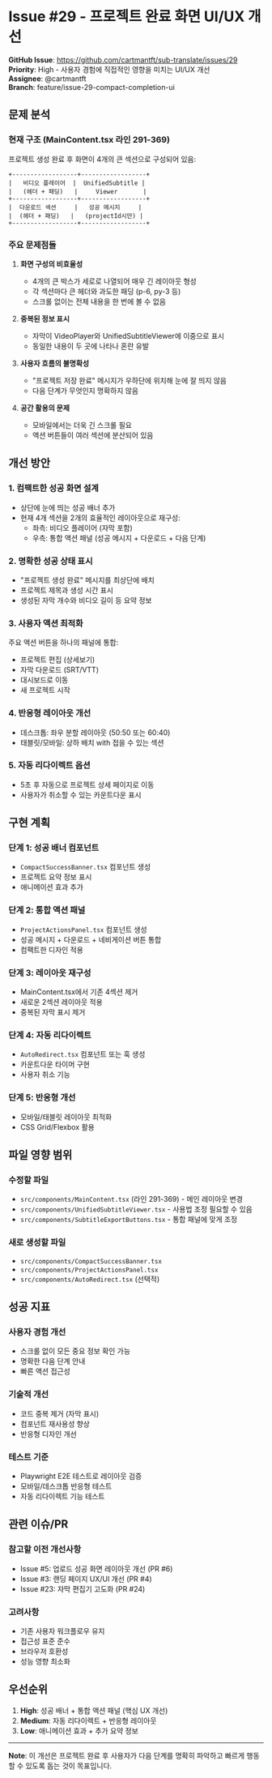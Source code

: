 # Issue #29 - 프로젝트 완료 화면 UI/UX 개선

**GitHub Issue**: https://github.com/cartmantft/sub-translate/issues/29  
**Priority**: High - 사용자 경험에 직접적인 영향을 미치는 UI/UX 개선  
**Assignee**: @cartmantft  
**Branch**: feature/issue-29-compact-completion-ui  

## 문제 분석

### 현재 구조 (MainContent.tsx 라인 291-369)
프로젝트 생성 완료 후 화면이 4개의 큰 섹션으로 구성되어 있음:

```
+------------------+------------------+
|   비디오 플레이어  |  UnifiedSubtitle |
|   (헤더 + 패딩)   |     Viewer       |
+------------------+------------------+
|  다운로드 섹션     |   성공 메시지     |
|  (헤더 + 패딩)   |   (projectId시만) |
+------------------+------------------+
```

### 주요 문제점들
1. **화면 구성의 비효율성**
   - 4개의 큰 박스가 세로로 나열되어 매우 긴 레이아웃 형성
   - 각 섹션마다 큰 헤더와 과도한 패딩 (p-6, py-3 등)
   - 스크롤 없이는 전체 내용을 한 번에 볼 수 없음

2. **중복된 정보 표시**
   - 자막이 VideoPlayer와 UnifiedSubtitleViewer에 이중으로 표시
   - 동일한 내용이 두 곳에 나타나 혼란 유발

3. **사용자 흐름의 불명확성**
   - "프로젝트 저장 완료" 메시지가 우하단에 위치해 눈에 잘 띄지 않음
   - 다음 단계가 무엇인지 명확하지 않음

4. **공간 활용의 문제**
   - 모바일에서는 더욱 긴 스크롤 필요
   - 액션 버튼들이 여러 섹션에 분산되어 있음

## 개선 방안

### 1. 컴팩트한 성공 화면 설계
- 상단에 눈에 띄는 성공 배너 추가
- 현재 4개 섹션을 2개의 효율적인 레이아웃으로 재구성:
  - 좌측: 비디오 플레이어 (자막 포함)
  - 우측: 통합 액션 패널 (성공 메시지 + 다운로드 + 다음 단계)

### 2. 명확한 성공 상태 표시
- "프로젝트 생성 완료" 메시지를 최상단에 배치
- 프로젝트 제목과 생성 시간 표시
- 생성된 자막 개수와 비디오 길이 등 요약 정보

### 3. 사용자 액션 최적화
주요 액션 버튼을 하나의 패널에 통합:
- 프로젝트 편집 (상세보기)
- 자막 다운로드 (SRT/VTT)
- 대시보드로 이동
- 새 프로젝트 시작

### 4. 반응형 레이아웃 개선
- 데스크톱: 좌우 분할 레이아웃 (50:50 또는 60:40)
- 태블릿/모바일: 상하 배치 with 접을 수 있는 섹션

### 5. 자동 리다이렉트 옵션
- 5초 후 자동으로 프로젝트 상세 페이지로 이동
- 사용자가 취소할 수 있는 카운트다운 표시

## 구현 계획

### 단계 1: 성공 배너 컴포넌트
- `CompactSuccessBanner.tsx` 컴포넌트 생성
- 프로젝트 요약 정보 표시
- 애니메이션 효과 추가

### 단계 2: 통합 액션 패널
- `ProjectActionsPanel.tsx` 컴포넌트 생성
- 성공 메시지 + 다운로드 + 네비게이션 버튼 통합
- 컴팩트한 디자인 적용

### 단계 3: 레이아웃 재구성
- MainContent.tsx에서 기존 4섹션 제거
- 새로운 2섹션 레이아웃 적용
- 중복된 자막 표시 제거

### 단계 4: 자동 리다이렉트
- `AutoRedirect.tsx` 컴포넌트 또는 훅 생성
- 카운트다운 타이머 구현
- 사용자 취소 기능

### 단계 5: 반응형 개선
- 모바일/태블릿 레이아웃 최적화
- CSS Grid/Flexbox 활용

## 파일 영향 범위

### 수정할 파일
- `src/components/MainContent.tsx` (라인 291-369) - 메인 레이아웃 변경
- `src/components/UnifiedSubtitleViewer.tsx` - 사용법 조정 필요할 수 있음
- `src/components/SubtitleExportButtons.tsx` - 통합 패널에 맞게 조정

### 새로 생성할 파일
- `src/components/CompactSuccessBanner.tsx`
- `src/components/ProjectActionsPanel.tsx`
- `src/components/AutoRedirect.tsx` (선택적)

## 성공 지표

### 사용자 경험 개선
- 스크롤 없이 모든 중요 정보 확인 가능
- 명확한 다음 단계 안내
- 빠른 액션 접근성

### 기술적 개선
- 코드 중복 제거 (자막 표시)
- 컴포넌트 재사용성 향상
- 반응형 디자인 개선

### 테스트 기준
- Playwright E2E 테스트로 레이아웃 검증
- 모바일/데스크톱 반응형 테스트
- 자동 리다이렉트 기능 테스트

## 관련 이슈/PR

### 참고할 이전 개선사항
- Issue #5: 업로드 성공 화면 레이아웃 개선 (PR #6)
- Issue #3: 랜딩 페이지 UX/UI 개선 (PR #4) 
- Issue #23: 자막 편집기 고도화 (PR #24)

### 고려사항
- 기존 사용자 워크플로우 유지
- 접근성 표준 준수
- 브라우저 호환성
- 성능 영향 최소화

## 우선순위

1. **High**: 성공 배너 + 통합 액션 패널 (핵심 UX 개선)
2. **Medium**: 자동 리다이렉트 + 반응형 레이아웃 
3. **Low**: 애니메이션 효과 + 추가 요약 정보

---

**Note**: 이 개선은 프로젝트 완료 후 사용자가 다음 단계를 명확히 파악하고 빠르게 행동할 수 있도록 돕는 것이 목표입니다.